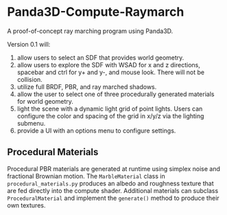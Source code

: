 # Panda3D-Compute-Raymarch

A proof-of-concept ray marching program using Panda3D.

Version 0.1 will:

1. allow users to select an SDF that provides world geometry.
2. allow users to explore the SDF with WSAD for x and z directions, spacebar and ctrl for y+ and y-, and mouse look. There will not be collision.
3. utilize full BRDF, PBR, and ray marched shadows.
4. allow the user to select  one of three procedurally generated materials for world geometry.
5. light the scene with a dynamic light grid of point lights. Users can configure the color and spacing of the grid in x/y/z via the lighting submenu.
6. provide a UI with an options menu to configure settings.

## Procedural Materials

Procedural PBR materials are generated at runtime using simplex noise and
fractional Brownian motion. The `MarbleMaterial` class in `procedural_materials.py`
produces an albedo and roughness texture that are fed directly into the compute
shader. Additional materials can subclass `ProceduralMaterial` and implement the
`generate()` method to produce their own textures.
